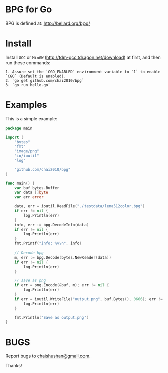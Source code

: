 # BPG for Go

BPG is defined at:
http://bellard.org/bpg/

# Install

Install `GCC` or `MinGW` (http://tdm-gcc.tdragon.net/download) at first,
and then run these commands:

	1. Assure set the `CGO_ENABLED` environment variable to `1` to enable `CGO` (Default is enabled).
	2. `go get github.com/chai2010/bpg`
	3. `go run hello.go`


# Examples

This is a simple example:

```Go
package main

import (
	"bytes"
	"fmt"
	"image/png"
	"io/ioutil"
	"log"

	"github.com/chai2010/bpg"
)

func main() {
	var buf bytes.Buffer
	var data []byte
	var err error

	data, err = ioutil.ReadFile("./testdata/lena512color.bpg")
	if err != nil {
		log.Println(err)
	}
	info, err := bpg.DecodeInfo(data)
	if err != nil {
		log.Println(err)
	}
	fmt.Printf("info: %v\n", info)

	// Decode bpg
	m, err := bpg.Decode(bytes.NewReader(data))
	if err != nil {
		log.Println(err)
	}

	// save as png
	if err = png.Encode(&buf, m); err != nil {
		log.Println(err)
	}
	if err = ioutil.WriteFile("output.png", buf.Bytes(), 0666); err != nil {
		log.Println(err)
	}

	fmt.Println("Save as output.png")
}
```


# BUGS

Report bugs to <chaishushan@gmail.com>.

Thanks!